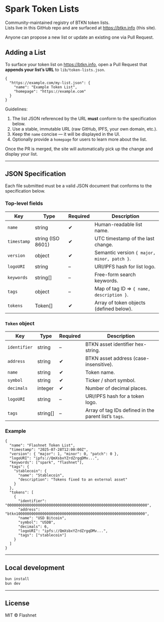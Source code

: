 # Spark Token Lists

Community-maintained registry of BTKN token lists.<br/>
Lists live in this GitHub repo and are surfaced at <https://btkn.info> (this site).

Anyone can propose a new list or update an existing one via Pull Request.

## Adding a List

To surface your token list on <https://btkn.info>, open a Pull Request that **appends your list’s URL** to `lib/token-lists.json`.

```jsonc
{
  "https://example.com/my-list.json": {
    "name": "Example Token List",
    "homepage": "https://example.com"
  }
}
```

Guidelines:

1. The list JSON referenced by the URL **must** conform to the specification below.
2. Use a stable, immutable URL (raw GitHub, IPFS, your own domain, etc.).
3. Keep the `name` concise — it will be displayed in the UI.
4. Optionally provide a `homepage` for users to learn more about the list.

Once the PR is merged, the site will automatically pick up the change and display your list.

---

## JSON Specification

Each file submitted must be a valid JSON document that conforms to the specification below.

### Top-level fields

| Key         | Type              | Required | Description                                 |
| ----------- | ----------------- | -------- | ------------------------------------------- |
| `name`      | string            | ✔︎       | Human-readable list name.                   |
| `timestamp` | string (ISO 8601) | ✔︎       | UTC timestamp of the last change.           |
| `version`   | object            | ✔︎       | Semantic version `{ major, minor, patch }`. |
| `logoURI`   | string            | –        | URI/IPFS hash for list logo.                |
| `keywords`  | string[]          | –        | Free-form search keywords.                  |
| `tags`      | object            | –        | Map of tag ID ⇒ `{ name, description }`.    |
| `tokens`    | Token[]           | ✔︎       | Array of token objects (defined below).     |

### `Token` object

| Key          | Type     | Required | Description                                           |
| ------------ | -------- | -------- | ----------------------------------------------------- |
| `identifier` | string   | –        | BTKN asset identifier hex-string.                     |
| `address`    | string   | ✔︎       | BTKN asset address (case-insensitive).                |
| `name`       | string   | ✔︎       | Token name.                                           |
| `symbol`     | string   | ✔︎       | Ticker / short symbol.                                |
| `decimals`   | integer  | ✔︎       | Number of decimal places.                             |
| `logoURI`    | string   | –        | URI/IPFS hash for a token logo.                       |
| `tags`       | string[] | –        | Array of tag IDs defined in the parent list’s `tags`. |

### Example

```jsonc
{
  "name": "Flashnet Token List",
  "timestamp": "2025-07-28T12:00:00Z",
  "version": { "major": 1, "minor": 0, "patch": 0 },
  "logoURI": "ipfs://QmXsbxYZrdZrgqDMv...",
  "keywords": ["spark", "flashnet"],
  "tags": {
    "stablecoin": {
      "name": "Stablecoin",
      "description": "Tokens fixed to an external asset"
    }
  },
  "tokens": [
    {
      "identifier": "0000000000000000000000000000000000000000000000000000000000000000",
      "address": "btkn10000000000000000000000000000000000000000000000000000000000",
      "name": "USD Bitcoin",
      "symbol": "USDB",
      "decimals": 6,
      "logoURI": "ipfs://QmXsbxYZrdZrgqDMv...",
      "tags": ["stablecoin"]
    }
  ]
}
```

---

## Local development

```bash
bun install
bun dev
```

---

## License

MIT © Flashnet
